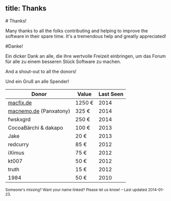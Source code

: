 title: Thanks
---

<div class="row" markdown="1">
<div>
  <i class='icon-heart icon-schmuck'></i>
</div>
<div class="span5" markdown="1">
# Thanks!

Many thanks to all the folks contributing and helping to improve the software in their spare time. It's a tremendous help and greatly appreciated!

</div>
<div class="span5" markdown="1">
#Danke!

Ein dicker Dank an alle, die ihre wertvolle Freizeit einbringen, um das Forum für alle zu einem besseren Stück Software zu machen.

</div>
</div>

<div class="row">
<div class="span5" markdown="1">

And a shout-out to all the donors!

</div>
<div class="span5" markdown="1">

Und ein Gruß an alle Spender!

</div>
</div>

<i class="icon-resize-vertical"></i> Donor	| <i class='icon-resize-vertical'></i> Value 	| <i class='icon-resize-vertical'></i> Last Seen
 -----------------------    | ------ 	| -----
 [macfix.de]                | 1250 € 	| 2014
 [macnemo.de] (Panxatony)   | 325 €	 	| 2014
 fwskxgrd                   | 250 €	 	| 2014
 CocoaBärchi &amp; dakapo   | 100 € 	| 2013
 Jake                       | 20 €    | 2013
redcurry                    | 85 € 	 	| 2012
 iXimus                     | 75 €    | 2012
 kt007                      | 50 €    | 2012
 truth		                  | 15 € 		| 2012
 1984                       | 50 € 	 	| 2010

<div>
  <small class="muted">
  Someone's missing? Want your name linked? Please let us know! – Last updated 2014-01-23.
  </small>
</div>

[macfix.de]: http://www.macfix.de/
[macnemo.de]: http://macnemo.de/
